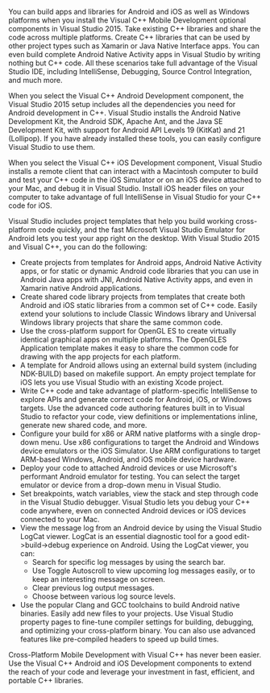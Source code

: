 <properties
    pageTitle="Visual C++"
    description="Visual Studio 2015 adds new capabilities that enable Visual C++ developers to build cross-platform mobile code that runs on Android, iOS, and Windows, all from a shared code base."
    slug="crossplatmobile"
    order="200"    
    keywords="visual studio, vs2015, vs, visualstudio, cross-platform, mobile apps, iOS, Android, Windows Phone, C++"
/>

You can build apps and libraries for Android and iOS as well as Windows platforms when you install the Visual C++ Mobile Development optional components in Visual Studio 2015. Take existing C++ libraries and share the code across multiple platforms. Create C++ libraries that can be used by other project types such as Xamarin or Java Native Interface apps. You can even build complete Android Native Activity apps in Visual Studio by writing nothing but C++ code. All these scenarios take full advantage of the Visual Studio IDE, including IntelliSense, Debugging, Source Control Integration, and much more.

When you select the Visual C++ Android Development component, the Visual Studio 2015 setup includes all the dependencies you need for Android development in C++. Visual Studio installs the Android Native Development Kit, the Android SDK, Apache Ant, and the Java SE Development Kit, with support for Android API Levels 19 (KitKat) and 21 (Lollipop). If you have already installed these tools, you can easily configure Visual Studio to use them.

When you select the Visual C++ iOS Development component, Visual Studio installs a remote client that can interact with a Macintosh computer to build and test your C++ code in the iOS Simulator or on an iOS device attached to your Mac, and debug it in Visual Studio. Install iOS header files on your computer to take advantage of full IntelliSense in Visual Studio for your C++ code for iOS.

Visual Studio includes project templates that help you build working cross-platform code quickly, and the fast Microsoft Visual Studio Emulator for Android lets you test your app right on the desktop. With Visual Studio 2015 and Visual C++, you can do the following: 
 
- Create projects from templates for Android apps, Android Native Activity apps, or for static or dynamic Android code libraries that you can use in Android Java apps with JNI, Android Native Activity apps, and even in Xamarin native Android applications. 
- Create shared code library projects from templates that create both Android and iOS static libraries from a common set of C++ code. Easily extend your solutions to include Classic Windows library and Universal Windows library projects that share the same common code.
- Use the cross-platform support for OpenGL ES to create virtually identical graphical apps on multiple platforms. The OpenGLES Application template makes it easy to share the common code for drawing with the app projects for each platform.
- A template for Android allows using an external build system (including NDK-BUILD) based on makefile support. An empty project template for iOS lets you use Visual Studio with an existing Xcode project. 
- Write C++ code and take advantage of platform-specific IntelliSense to explore APIs and generate correct code for Android, iOS, or Windows targets. Use the advanced code authoring features built in to Visual Studio to refactor your code, view definitions or implementations inline, generate new shared code, and more.
- Configure your build for x86 or ARM native platforms with a single drop-down menu. Use x86 configurations to target the Android and Windows device emulators or the iOS Simulator. Use ARM configurations to target ARM-based Windows, Android, and iOS mobile device hardware.
- Deploy your code to attached Android devices or use Microsoft's performant Android emulator for testing. You can select the target emulator or device from a drop-down menu in Visual Studio.
- Set breakpoints, watch variables, view the stack and step through code in the Visual Studio debugger. Visual Studio lets you debug your C++ code anywhere, even on connected Android devices or iOS devices connected to your Mac.
- View the message log from an Android device by using the Visual Studio LogCat viewer. LogCat is an essential diagnostic tool for a good edit->build->debug experience on Android. Using the LogCat viewer, you can:
	- Search for specific log messages by using the search bar. 
	- Use Toggle Autoscroll to view upcoming log messages easily, or to keep an interesting message on screen.
	- Clear previous log output messages.
	- Choose between various log source levels.
- Use the popular Clang and GCC toolchains to build Android native binaries. Easily add new files to your projects. Use Visual Studio property pages to fine-tune compiler settings for building, debugging, and optimizing your cross-platform binary. You can also use advanced features like pre-compiled headers to speed up build times.

Cross-Platform Mobile Development with Visual C++ has never been easier. Use the Visual C++ Android and iOS Development components to extend the reach of your code and leverage your investment in fast, efficient, and portable C++ libraries.




 
